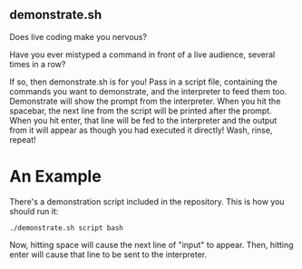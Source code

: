 demonstrate.sh
--------------

Does live coding make you nervous?

Have you ever mistyped a command in front of a live audience, several
times in a row?

If so, then demonstrate.sh is for you! Pass in a script file,
containing the commands you want to demonstrate, and the interpreter
to feed them too. Demonstrate will show the prompt from the
interpreter.  When you hit the spacebar, the next line from the script
will be printed after the prompt. When you hit enter, that line will
be fed to the interpreter and the output from it will appear as though
you had executed it directly! Wash, rinse, repeat!

An Example
==========

There's a demonstration script included in the repository. This is how
you should run it:

    ./demonstrate.sh script bash

Now, hitting space will cause the next line of "input" to
appear. Then, hitting enter will cause that line to be sent to the
interpreter.
